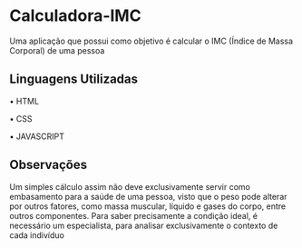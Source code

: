# Calculadora-IMC

Uma aplicação que possui como objetivo é calcular o IMC (Índice de Massa Corporal) de uma pessoa

## Linguagens Utilizadas

• HTML

• CSS

• JAVASCRIPT


## Observações

Um simples cálculo assim não deve exclusivamente servir como embasamento para a saúde de uma pessoa, visto que o peso pode alterar por outros fatores, como massa muscular, líquido e gases do corpo, entre outros componentes. Para saber precisamente a condição ideal, é necessário um especialista, para analisar exclusivamente o contexto de cada indivíduo 
